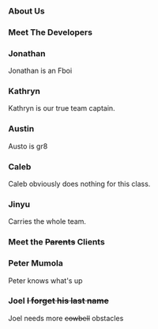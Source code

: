 ### About Us

### Meet The Developers

### Jonathan
Jonathan is an Fboi

### Kathryn
Kathryn is our true team captain.

### Austin
Austo is gr8

### Caleb
Caleb obviously does nothing for this class.

### Jinyu
Carries the whole team.

### Meet the ~~Parents~~ Clients

### Peter Mumola
Peter knows what's up

### Joel ~~I forget his last name~~
Joel needs more ~~cowbell~~ obstacles

